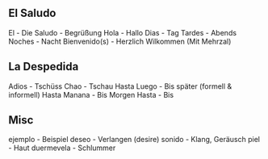 ## El Saludo
El						- Die
Saludo				- Begrüßung
Hola					- Hallo
Dias					- Tag
Tardes				- Abends
Noches				- Nacht
Bienvenido(s) - Herzlich Wilkommen (Mit Mehrzal)


## La Despedida
Adios					- Tschüss
Chao					- Tschau
Hasta Luego		- Bis später (formell & informell)
Hasta Manana	- Bis Morgen
Hasta					- Bis

## Misc
ejemplo - Beispiel
deseo - Verlangen (desire)
sonido - Klang, Geräusch
piel - Haut
duermevela - Schlummer

